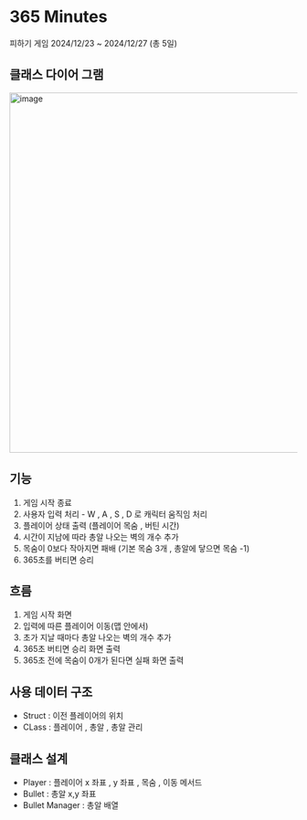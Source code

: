 # 365 Minutes
 피하기 게임
 2024/12/23 ~ 2024/12/27 (총 5일)


## 클래스 다이어 그램
<img width="631" alt="image" src="https://github.com/user-attachments/assets/16cc59d8-6779-4919-8993-a307cb17f270" />

 
## 기능
 1. 게임 시작 종료
 2. 사용자 입력 처리 - W , A , S , D 로 캐릭터 움직임 처리
 3. 플레이어 상태 출력 (플레이어 목숨 , 버틴 시간)
 4. 시간이 지남에 따라 총알 나오는 벽의 개수 추가
 5. 목숨이 0보다 작아지면 패배 (기본 목숨 3개 , 총알에 닿으면 목숨 -1)
 6. 365초를 버티면 승리


## 흐름
 1. 게임 시작 화면
 2. 입력에 따른 플레이어 이동(맵 안에서)
 3. 초가 지날 때마다 총알 나오는 벽의 개수 추가
 4. 365초 버티면 승리 화면 출력
 5. 365초 전에 목숨이 0개가 된다면 실패 화면 출력


## 사용 데이터 구조
 * Struct : 이전 플레이어의 위치
 * CLass : 플레이어 , 총알 , 총알 관리

## 클래스 설계 
 * Player : 플레이어 x 좌표 , y 좌표 , 목숨 , 이동 메서드
 * Bullet : 총알 x,y 좌표
 * Bullet Manager : 총알 배열

